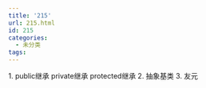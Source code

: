 ```yaml
---
title: '215'
url: 215.html
id: 215
categories:
  - 未分类
tags:
---
```


1\. public继承 private继承 protected继承 2. 抽象基类 3. 友元